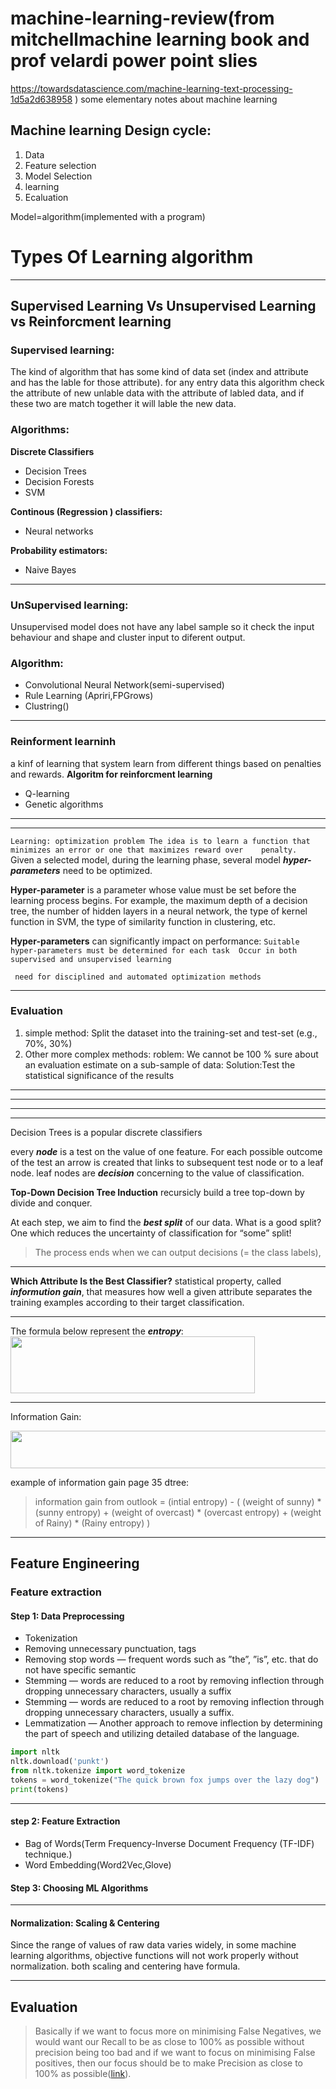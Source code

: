
# machine-learning-review(from mitchellmachine learning book and prof velardi power point slies
https://towardsdatascience.com/machine-learning-text-processing-1d5a2d638958 )
some elementary notes about machine learning

## Machine learning Design cycle:
 1. Data  
 2. Feature selection   
 3. Model Selection  
 4. learning  
 5. Ecaluation  
 
Model=algorithm(implemented with a program)

# Types Of Learning  algorithm

-----
## Supervised Learning Vs Unsupervised Learning vs Reinforcment learning 

### Supervised learning:
The kind of algorithm that has some kind of data set (index and attribute and has the lable for those attribute). for any entry data this algorithm check the attribute of new unlable data with the attribute of labled data, and if these two are match together it will lable the new data. 

### Algorithms:  

**Discrete Classifiers**
  * Decision Trees
  * Decision Forests
  * SVM   
  
 **Continous (Regression ) classifiers:**
  * Neural networks
  
 **Probability estimators:**
  * Naive Bayes  
----

### UnSupervised learning: 
 Unsupervised model does not have any label sample so it check the input behaviour and shape and cluster input to diferent output. 

### Algorithm:  
 * Convolutional Neural Network(semi-supervised)
 * Rule Learning (Apriri,FPGrows)
 * Clustring()
----

>>>
### Reinforment learninh
  a kinf of learning that system learn from different things based on penalties and rewards.
  **Algoritm for reinforcment learning**
   * Q-learning
   * Genetic algorithms
 ----   
  ------
 
 
 
  `Learning: optimization problem The idea is to learn a function that minimizes an error or one that maximizes reward over    penalty.`  
   Given a selected model, during the learning phase, several model ***hyper-parameters*** need to be optimized.  
   
**Hyper-parameter** is a parameter whose value must be set before the learning process begins. For example, the maximum depth of a decision tree, the number of hidden layers in a neural network, the type of kernel function in SVM, the type of similarity function in clustering, etc.
  
**Hyper-parameters** can significantly impact on performance: 
 `Suitable hyper-parameters must be determined for each task 
 Occur in both supervised and unsupervised learning` 
   
 ` need for disciplined and automated optimization methods` 

---

### Evaluation
1) simple method: Split the dataset into the training-set and test-set (e.g., 70%, 30%) 
2) Other more complex methods: roblem: We cannot be 100 % sure about an evaluation estimate on a sub-sample of data:
   Solution:Test the statistical significance of the results

----
----
----
----

Decision Trees is a popular discrete classifiers 

every ***node*** is a test on the value of one feature. For each possible outcome of the test an arrow is created that links to subsequent test node or to a leaf node.
leaf nodes are ***decision***  concerning to the value of classification. 

 **Top-Down Decision Tree Induction**  recursicly build a tree top-down by divide and conquer.  
 
 At each step,  we aim to find the ***best split*** of our data. What is a good split? One which reduces the uncertainty of   classification for “some” split!
 
 > The process ends when we can output decisions (= the class labels),
                       
----
  
  **Which Attribute Is the Best Classifier?** statistical property, called ***informution gain***, that
measures how well a given attribute separates the training examples according to
    their target classification. 
    
----       
The formula below represent the ***entropy***:  
<img class="ho tq gn n o gm ag gk" width="391" height="91" role="presentation" src="https://miro.medium.com/max/391/1*nNY_7_aWRwp8E2DyGduEPg.png">

----
  Information Gain:
  
  <img class="ho qc gn n o gm ag gk" width="507" height="60" role="presentation" src="https://miro.medium.com/max/1307/0*08CaHVjPCgs_fZyp">


 example of information gain page 35 dtree:
  
>  information gain from outlook = (intial entropy)  -   (  (weight of sunny) * (sunny entropy) + (weight of overcast) * (overcast entropy) + (weight of Rainy) * (Rainy entropy)  )   
  
------------------------------------------------------------
  
## Feature Engineering
### Feature extraction 
#### Step 1: Data Preprocessing
   * Tokenization
   * Removing unnecessary punctuation, tags
   * Removing stop words — frequent words such as ”the”, ”is”, etc. that do not have specific semantic
   * Stemming — words are reduced to a root by removing inflection through dropping unnecessary characters, usually a       suffix
   * Stemming — words are reduced to a root by removing inflection through dropping unnecessary characters, usually a suffix.
   * Lemmatization — Another approach to remove inflection by determining the part of speech and utilizing detailed database of the language.
```python
import nltk
nltk.download('punkt')
from nltk.tokenize import word_tokenize
tokens = word_tokenize("The quick brown fox jumps over the lazy dog")
print(tokens)
```
---

     
#### step 2: Feature Extraction     
* Bag of Words(Term Frequency-Inverse Document Frequency (TF-IDF) technique.)
* Word Embedding(Word2Vec,Glove)   

#### Step 3: Choosing ML Algorithms
                          


-----------------------------------------------------------

#### Normalization: Scaling & Centering  
  Since the range of values of raw data varies widely, in some machine learning algorithms, objective functions will not work properly without normalization.
  both scaling and centering have  formula.

 
----

## Evaluation   

> Basically if we want to focus more on minimising False Negatives, we would want our Recall to be as close to 100% as possible without precision being too bad and if we want to focus on minimising False positives, then our focus should be to make Precision as close to 100% as possible([link](https://medium.com/thalus-ai/performance-metrics-for-classification-problems-in-machine-learning-part-i-b085d432082b)).
